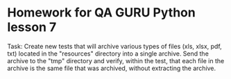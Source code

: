 # Homework for QA GURU Python lesson 7

Task:
Create new tests that will archive various types of files (xls, xlsx, pdf, txt) located in the "resources" directory into a single archive. 
Send the archive to the "tmp" directory and verify, within the test, that each file in the archive is the same file that was archived, without extracting the archive.
